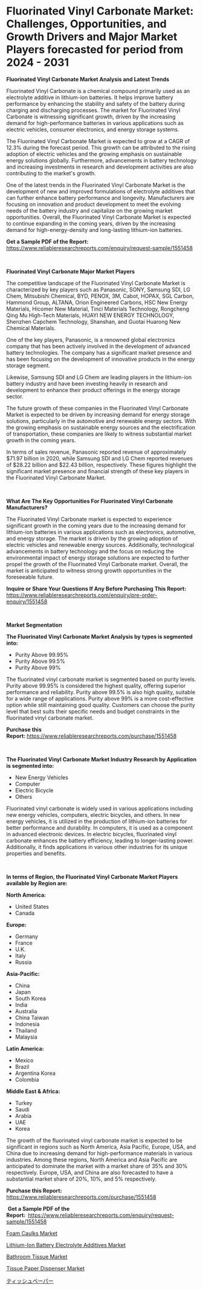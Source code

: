 <p><h1>Fluorinated Vinyl Carbonate Market: Challenges, Opportunities, and Growth Drivers and Major Market Players forecasted for period from 2024 - 2031</h1></p><p><strong>Fluorinated Vinyl Carbonate Market Analysis and Latest Trends</strong></p>
<p><p>Fluorinated Vinyl Carbonate is a chemical compound primarily used as an electrolyte additive in lithium-ion batteries. It helps improve battery performance by enhancing the stability and safety of the battery during charging and discharging processes. The market for Fluorinated Vinyl Carbonate is witnessing significant growth, driven by the increasing demand for high-performance batteries in various applications such as electric vehicles, consumer electronics, and energy storage systems.</p><p>The Fluorinated Vinyl Carbonate Market is expected to grow at a CAGR of 12.3% during the forecast period. This growth can be attributed to the rising adoption of electric vehicles and the growing emphasis on sustainable energy solutions globally. Furthermore, advancements in battery technology and increasing investments in research and development activities are also contributing to the market's growth.</p><p>One of the latest trends in the Fluorinated Vinyl Carbonate Market is the development of new and improved formulations of electrolyte additives that can further enhance battery performance and longevity. Manufacturers are focusing on innovation and product development to meet the evolving needs of the battery industry and capitalize on the growing market opportunities. Overall, the Fluorinated Vinyl Carbonate Market is expected to continue expanding in the coming years, driven by the increasing demand for high-energy-density and long-lasting lithium-ion batteries.</p></p>
<p><strong>Get a Sample PDF of the Report:&nbsp;</strong> <a href="https://www.reliableresearchreports.com/enquiry/request-sample/1551458">https://www.reliableresearchreports.com/enquiry/request-sample/1551458</a></p>
<p>&nbsp;</p>
<p><strong>Fluorinated Vinyl Carbonate Major Market Players</strong></p>
<p><p>The competitive landscape of the Fluorinated Vinyl Carbonate Market is characterized by key players such as Panasonic, SONY, Samsung SDI, LG Chem, Mitsubishi Chemical, BYD, PENOX, 3M, Cabot, HOPAX, SGL Carbon, Hammond Group, ALTANA, Orion Engineered Carbons, HSC New Energy Materials, Hicomer New Material, Tinci Materials Technology, Rongcheng Qing Mu High-Tech Materials, HUAYI NEW ENERGY TECHNOLOGY, Shenzhen Capchem Technology, Shanshan, and Guotai Huarong New Chemical Materials.</p><p>One of the key players, Panasonic, is a renowned global electronics company that has been actively involved in the development of advanced battery technologies. The company has a significant market presence and has been focusing on the development of innovative products in the energy storage segment.</p><p>Likewise, Samsung SDI and LG Chem are leading players in the lithium-ion battery industry and have been investing heavily in research and development to enhance their product offerings in the energy storage sector.</p><p>The future growth of these companies in the Fluorinated Vinyl Carbonate Market is expected to be driven by increasing demand for energy storage solutions, particularly in the automotive and renewable energy sectors. With the growing emphasis on sustainable energy sources and the electrification of transportation, these companies are likely to witness substantial market growth in the coming years.</p><p>In terms of sales revenue, Panasonic reported revenue of approximately $71.97 billion in 2020, while Samsung SDI and LG Chem reported revenues of $28.22 billion and $22.43 billion, respectively. These figures highlight the significant market presence and financial strength of these key players in the Fluorinated Vinyl Carbonate Market.</p></p>
<p>&nbsp;</p>
<p><strong>What Are The Key Opportunities For Fluorinated Vinyl Carbonate Manufacturers?</strong></p>
<p><p>The Fluorinated Vinyl Carbonate market is expected to experience significant growth in the coming years due to the increasing demand for lithium-ion batteries in various applications such as electronics, automotive, and energy storage. The market is driven by the growing adoption of electric vehicles and renewable energy sources. Additionally, technological advancements in battery technology and the focus on reducing the environmental impact of energy storage solutions are expected to further propel the growth of the Fluorinated Vinyl Carbonate market. Overall, the market is anticipated to witness strong growth opportunities in the foreseeable future.</p></p>
<p><strong>Inquire or Share Your Questions If Any Before Purchasing This Report:</strong> <a href="https://www.reliableresearchreports.com/enquiry/pre-order-enquiry/1551458">https://www.reliableresearchreports.com/enquiry/pre-order-enquiry/1551458</a></p>
<p>&nbsp;</p>
<p><strong>Market Segmentation</strong></p>
<p><strong>The Fluorinated Vinyl Carbonate Market Analysis by types is segmented into:</strong></p>
<p><ul><li>Purity Above 99.95%</li><li>Purity Above 99.5%</li><li>Purity Above 99%</li></ul></p>
<p><p>The fluorinated vinyl carbonate market is segmented based on purity levels. Purity above 99.95% is considered the highest quality, offering superior performance and reliability. Purity above 99.5% is also high quality, suitable for a wide range of applications. Purity above 99% is a more cost-effective option while still maintaining good quality. Customers can choose the purity level that best suits their specific needs and budget constraints in the fluorinated vinyl carbonate market.</p></p>
<p><strong>Purchase this Report:&nbsp;</strong><a href="https://www.reliableresearchreports.com/purchase/1551458">https://www.reliableresearchreports.com/purchase/1551458</a></p>
<p>&nbsp;</p>
<p><strong>The Fluorinated Vinyl Carbonate Market Industry Research by Application is segmented into:</strong></p>
<p><ul><li>New Energy Vehicles</li><li>Computer</li><li>Electric Bicycle</li><li>Others</li></ul></p>
<p><p>Fluorinated vinyl carbonate is widely used in various applications including new energy vehicles, computers, electric bicycles, and others. In new energy vehicles, it is utilized in the production of lithium-ion batteries for better performance and durability. In computers, it is used as a component in advanced electronic devices. In electric bicycles, fluorinated vinyl carbonate enhances the battery efficiency, leading to longer-lasting power. Additionally, it finds applications in various other industries for its unique properties and benefits.</p></p>
<p>&nbsp;</p>
<p><strong>In terms of Region, the Fluorinated Vinyl Carbonate Market Players available by Region are:</strong></p>
<p>
    <p> <strong> North America: </strong>
        <ul>
            <li>United States</li>
            <li>Canada</li>
        </ul>
        </p> 
    <p> <strong> Europe: </strong>
        <ul>
            <li>Germany</li>
            <li>France</li>
            <li>U.K.</li>
            <li>Italy</li>
            <li>Russia</li>
        </ul>
        </p> 
    <p> <strong> Asia-Pacific: </strong>
        <ul>
            <li>China</li>
            <li>Japan</li>
            <li>South Korea</li>
            <li>India</li>
            <li>Australia</li>
            <li>China Taiwan</li>
            <li>Indonesia</li>
            <li>Thailand</li>
            <li>Malaysia</li>
        </ul>
        </p> 
    <p> <strong> Latin America: </strong>
        <ul>
            <li>Mexico</li>
            <li>Brazil</li>
            <li>Argentina Korea</li>
            <li>Colombia</li>
        </ul>
        </p> 
    <p> <strong> Middle East & Africa: </strong>
        <ul>
            <li>Turkey</li>
            <li>Saudi</li>
            <li>Arabia</li>
            <li>UAE</li>
            <li>Korea</li>
        </ul>
    </p>
    </p>
<p><p>The growth of the fluorinated vinyl carbonate market is expected to be significant in regions such as North America, Asia Pacific, Europe, USA, and China due to increasing demand for high-performance materials in various industries. Among these regions, North America and Asia Pacific are anticipated to dominate the market with a market share of 35% and 30% respectively. Europe, USA, and China are also forecasted to have a substantial market share of 20%, 10%, and 5% respectively.</p></p>
<p><strong>Purchase this Report: </strong><a href="https://www.reliableresearchreports.com/purchase/1551458">https://www.reliableresearchreports.com/purchase/1551458</a></p>
<p>&nbsp;<strong>Get a Sample PDF of the Report:&nbsp;&nbsp;</strong><a href="https://www.reliableresearchreports.com/enquiry/request-sample/1551458">https://www.reliableresearchreports.com/enquiry/request-sample/1551458</a></p>
<p><strong></strong></p>
<p><p><a href="https://github.com/myacatherineblakecaczo9vcsw/Market-Research-Report-List-1/blob/main/foam-caulks-market.md">Foam Caulks Market</a></p><p><a href="https://github.com/okotobwrhuteie/Market-Research-Report-List-1/blob/main/lithium-ion-battery-electrolyte-additives-market.md">Lithium-Ion Battery Electrolyte Additives Market</a></p><p><a href="https://issuu.com/reportprime-2/docs/bathroom-tissue-market-size-2030.pptx">Bathroom Tissue Market</a></p><p><a href="https://issuu.com/reportprime-2/docs/tissue-paper-dispenser-market-size-2030.pptx">Tissue Paper Dispenser Market</a></p><p><a href="https://github.com/ycmtqqhvk3273/Market-Research-Report-List-1/blob/main/4484361226.md">ティッシュペーパー</a></p></p>